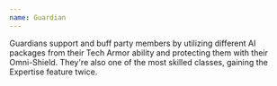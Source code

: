 ```yaml
---
name: Guardian
---
```

Guardians support and buff party members by utilizing different AI packages from their Tech Armor ability and protecting them with their Omni-Shield. They're also one of the most skilled classes, gaining the Expertise feature twice.
